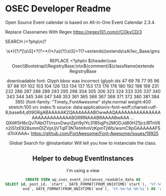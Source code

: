 # OSEC Developer Readme

Open Source Event calendar is based on All-in-One Event Calendar 2.3.4. 

Replace Classnames With Regex 
https://regex101.com/r/COkvCD/3

SEARCH 
/<\?php\n(?<header>\s*)(?<comment>\/\*[\s\S]+?(?=\*\/)\*\/\s)(?<className>[\s\S]+?(?=extends))extends\sAi1ec_Base/gms

REPLACE
<\?php\n ${header}use Osec\\Bootstrap\\RegistryBase;\n\n${comment}${className}extends RegistryBase



downloadable font: Glyph bbox was incorrect (glyph ids 47 69 76 77 95 96 97 98 101 102 103 104 126 133 134 137 153 173 176 178 180 192 198 199 231 232 286 287 288 289 293 295 298 304 305 306 323 324 333 335 337 340 343 344 345 346 347 348 353 361 365 366 367 368 371 372 380 381 384 385) (font-family: "Timely_FontAwesome" style:normal weight:400 stretch:100 src index:1) source: data:application/x-font-woff;charset=utf-8;base64,d09GRgABAAAAAK2QAA4AAAABOwwAAQAAAAAAAAAAAAAAAAAAAAAAAAAAAABGRlRNAAABRAAAABwAAA … QXiW5H8cQv7lAbOTI/rsxvDwyrZph9ylYc3185qjPs2MODJd80HZ5jrz/BTnV6n2iS1zE928smmDIZVpUjVTqlF3NTetmhnVzKpmTjWb/wsmC9pGAAAAAAFSd7nXAAA=
https://github.com/FortAwesome/Font-Awesome/issues/19925

Global Search for 
@instantiator
Will tell you how to instanciate the class. 


## Helper to debug EventInstances
I'm using a view 

```sql
CREATE VIEW wp_osec_event_instances_readable_date AS
SELECT id, post_id, `start`, DATE_FORMAT(FROM_UNIXTIME(`start`), '%Y-%m-%d %H:%i') AS 'start_formatted',
       `end`, DATE_FORMAT(FROM_UNIXTIME(`end`), '%Y-%m-%d %H:%i') AS 'end_formatted' FROM wp_osec_event_instances;
```


